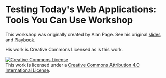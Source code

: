 # Testing Today's Web Applications: Tools You Can Use Workshop




This workshop was originally created by Alan Page. See his original [slides](http://bit.ly/alantools) and [Playbook](http://bit.ly/toolsdocs). 

His work is Creative Commons Licensed as is this work.

<a rel="license" href="http://creativecommons.org/licenses/by/4.0/"><img alt="Creative Commons License" style="border-width:0" src="https://i.creativecommons.org/l/by/4.0/88x31.png" /></a><br />This work is licensed under a <a rel="license" href="http://creativecommons.org/licenses/by/4.0/">Creative Commons Attribution 4.0 International License</a>.
